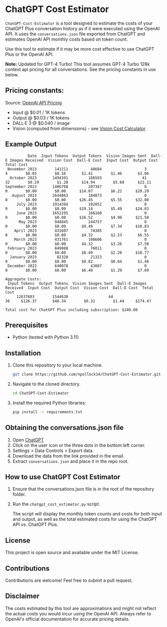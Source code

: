 # ChatGPT Cost Estimator

`ChatGPT-Cost-Estimator` is a tool designed to estimate the costs of your ChatGPT Plus conversation history as if it were executed using the OpenAI API. It uses the `conversations.json` file exported from ChatGPT and estimates OpenAI API monthly costs based on token count.

Use this tool to estimate if it may be more cost effective to use ChatGPT Plus or the OpenAI API.

**Note:** Updated for GPT-4 Turbo! This tool assumes GPT-4 Turbo 128k context api pricing for all conversations. See the pricing constants in use below.

## Pricing constants:

Source: [OpenAI API Pricing](https://openai.com/pricing)

- Input @ $0.01 / 1K tokens
- Output @ $0.03 / 1K tokens
- DALL·E 3 @ $0.040 / image
- Vision (computed from dimensions) - see [Vision Cost Calculator](https://github.com/npollock14/ChatGPT-Cost-Estimator/blob/main/vision_cost_estimator.py)

## Example Output

```
          Date  Input Tokens  Output Tokens  Vision Images Sent  Dall-E Images Received  Vision Cost  Dall-E Cost  Input Cost  Output Cost  Total Cost
 November 2023        141211          48604                   3                       4        $0.03        $0.16       $1.41        $1.46       $3.06
  October 2023       1494391         186593                  41                      32        $0.29        $1.28      $14.94        $5.60      $22.11
September 2023       1406768         207387                   0                       0        $0.00        $0.00      $14.07        $6.22      $20.29
   August 2023       2644863         184873                   0                       0        $0.00        $0.00      $26.45        $5.55      $32.00
     July 2023       1914384         182852                   0                       0        $0.00        $0.00      $19.14        $5.49      $24.63
     June 2023       1652295         166160                   0                       0        $0.00        $0.00      $16.52        $4.98      $21.50
      May 2023        948845         244757                   0                       0        $0.00        $0.00       $9.49        $7.34      $16.83
    April 2023        431607          74385                   0                       0        $0.00        $0.00       $4.32        $2.23       $6.55
    March 2023        431761         108606                   0                       0        $0.00        $0.00       $4.32        $3.26       $7.58
 February 2023        849088          76011                   0                       0        $0.00        $0.00       $8.49        $2.28      $10.77
  January 2023         82320          21323                   0                       0        $0.00        $0.00       $0.82        $0.64       $1.46
 December 2022        640070          43087                   0                       0        $0.00        $0.00       $6.40        $1.29       $7.69

Aggregate Costs:
 Input Tokens  Output Tokens  Vision Images Sent  Dall-E Images Received  Input Cost  Output Cost  Vision Cost  Dall-E Cost  Total Cost
     12637603        1544638                  44                      36     $126.37       $46.34        $0.32        $1.44     $174.47

Total cost for ChatGPT Plus including subscription: $240.00
```

## Prerequisites

- Python (tested with Python 3.11)

## Installation

1. Clone this repository to your local machine.

   ```bash
   git clone https://github.com/npollock14/ChatGPT-Cost-Estimator.git
   ```

2. Navigate to the cloned directory.

   ```bash
   cd ChatGPT-Cost-Estimator
   ```

3. Install the required Python libraries:

   ```bash
   pip install -r requirements.txt
   ```

## Obtaining the conversations.json file

1. Open [ChatGPT](https://chat.openai.com/)
2. Click on the user icon or the three dots in the bottom left corner.
3. Settings > Data Controls > Export data.
4. Download the data from the link provided in the email.
5. Extract `conversations.json` and place it in the repo root.

## How to use ChatGPT Cost Estimator

1. Ensure that the conversations.json file is in the root of the repository folder.
2. Run the `chatgpt_cost_estimator.py` script.

   The script will display the monthly token counts and costs for both input and output, as well as the total estimated costs for using the ChatGPT API vs. ChatGPT Plus.

## License

This project is open source and available under the MIT License.

## Contributions

Contributions are welcome! Feel free to submit a pull request.

## Disclaimer

The costs estimated by this tool are approximations and might not reflect the actual costs you would incur using the OpenAI API. Always refer to OpenAI's official documentation for accurate pricing details.
